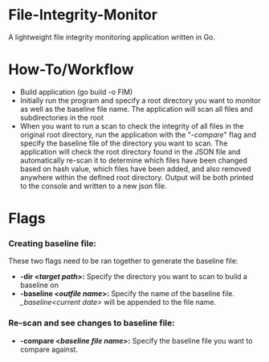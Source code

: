 # File-Integrity-Monitor
A lightweight file integrity monitoring application written in Go.

# How-To/Workflow
- Build application (go build -o FIM)
- Initially run the program and specify a root directory you want to monitor as well as the baseline file name. The application will scan all files and subdirectories in the root
- When you want to run a scan to check the integrity of all files in the original root directory, run the application with the "*-compare*" flag and specify the baseline file of the directory you want to scan. The application will check the root directory found in the JSON file and automatically re-scan it to determine which files have been changed based on hash value, which files have been added, and also removed anywhere within the defined root directory. Output will be both printed to the console and written to a new json file.

# Flags
### Creating baseline file:
These two flags need to be ran together to generate the baseline file:
- **-dir \<*target path*\>:** Specify the directory you want to scan to build a baseline on
- **-baseline \<*outfile name*\>:** Specify the name of the baseline file. *_baseline\<current date\>* will be appended to the file name.

### Re-scan and see changes to baseline file:
- **-compare \<*baseline file name*\>:** Specify the baseline file you want to compare against.
